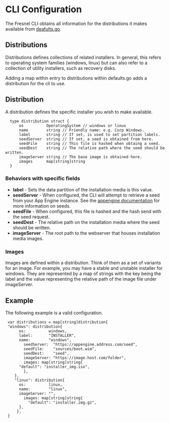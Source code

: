 # CLI Configuration

<!--* freshness: { owner: '@alexherrero' reviewed: '2020-08-17' } *-->

The Fresnel CLI obtains all information for the distributions it makes available
from [deafults.go](defaults.go).

## Distributions

Distributions defines collections of related installers. In general, this refers
to operating system families (windows, linux) but can also refer to a collection
of utility installers, such as recovery disks.

Adding a map within entry to distributions within defaults.go adds a
distribution for the cli to use.

## Distribution

A distribution defines the specific installer you wish to make available.

```
  type distribution struct {
      os          OperatingSystem // windows or linux
      name        string // Friendly name: e.g. Corp Windows.
      label       string // If set, is used to set partition labels.
      seedServer  string // If set, a seed is obtained from here.
      seedFile    string // This file is hashed when obtaing a seed.
      seedDest    string // The relative path where the seed should be written.
      imageServer string // The base image is obtained here.
      images      map[string]string
  }
```

### Behaviors with specific fields

*   **label** - Sets the data partition of the installation media is this value.
*   **seedServer** - When configured, the CLI will attempt to retrieve a seed
    from your App Engine instance. See the
    [appengine documentation](../../appengine/README.md) for more information on
    seeds.
*   **seedFile** - When configured, this file is hashed and the hash send with
    the seed request.
*   **seedDest** - The relative path on the installation media where the seed
    should be written.
*   **imageServer** - The root path to the webserver that houses installation
    media images.

### Images

Images are defined within a distribution. Think of them as a set of variants for
an image. For example, you may have a stable and unstable installer for windows.
They are represented by a map of strings with the key being the label and the
value representing the relative path of the image file under imageServer.

## Example

The following example is a valid configuration.

```
 var distributions = map[string]distribution{
 "windows": distribution{
      os:          windows,
      label:       "INSTALLER",
      name:        "windows",
        seedServer:  "https://appengine.address.com/seed",
        seedFile:    "sources/boot.wim",
        seedDest:    "seed",
        imageServer: "https://image.host.com/folder",
        images: map[string]string{
      "default": "installer_img.iso",
        },
    },
    "linux": distribution{
      os:          linux,
      name:        "linux",
      imageServer: "",
        images: map[string]string{
          "default": "installer.img.gz",
      },
     },
 }
```
